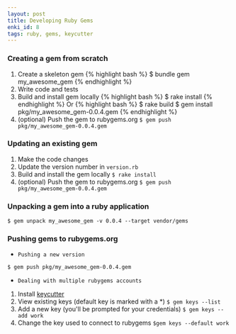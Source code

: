 ```yaml
---
layout: post
title: Developing Ruby Gems
enki_id: 8
tags: ruby, gems, keycutter
---
```


### Creating a gem from scratch

1.    Create a skeleton gem
     {% highlight bash %}
     $ bundle gem my_awesome_gem
     {% endhighlight %}
2.    Write code and tests
3.    Build and install gem locally
{% highlight bash %}
$ rake install
{% endhighlight %}
Or
{% highlight bash %}
$ rake build
$ gem install pkg/my_awesome_gem-0.0.4.gem
{% endhighlight %}
4.    (optional) Push the gem to rubygems.org
    `$ gem push pkg/my_awesome_gem-0.0.4.gem`

### Updating an existing gem

1. Make the code changes
2. Update the version number in `version.rb`
3. Build and install the gem locally
`$ rake install`
4. (optional) Push the gem to rubygems.org
`$ gem push pkg/my_awesome_gem-0.0.4.gem`

### Unpacking a gem into a ruby application

`$ gem unpack my_awesome_gem -v 0.0.4 --target vendor/gems`

### Pushing gems to rubygems.org

*     Pushing a new version

`$ gem push pkg/my_awesome_gem-0.0.4.gem`

*     Dealing with multiple rubygems accounts

1. Install [keycutter](https://github.com/joshfrench/keycutter)
2. View existing keys (default key is marked with a *)
`$ gem keys --list`
3. Add a new key (you'll be prompted for your credentials)
`$ gem keys --add work`
4. Change the key used to connect to rubygems
`$gem keys --default work`
